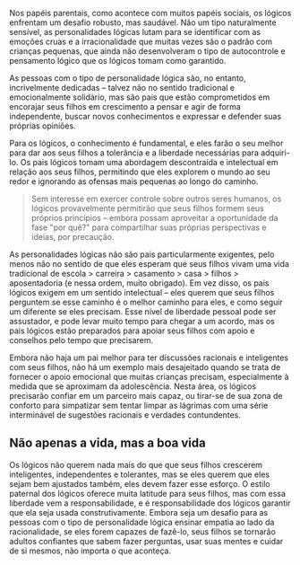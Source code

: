 Nos papéis parentais, como acontece com muitos papéis sociais, os lógicos enfrentam um desafio robusto, mas saudável. Não um tipo naturalmente sensível, as personalidades lógicas lutam para se identificar com as emoções cruas e a irracionalidade que muitas vezes são o padrão com crianças pequenas, que ainda não desenvolveram o tipo de autocontrole e pensamento lógico que os lógicos tomam como garantido.

As pessoas com o tipo de personalidade lógica são, no entanto, incrivelmente dedicadas – talvez não no sentido tradicional e emocionalmente solidário, mas são pais que estão comprometidos em encorajar seus filhos em crescimento a pensar e agir de forma independente, buscar novos conhecimentos e expressar e defender suas próprias opiniões.

Para os lógicos, o conhecimento é fundamental, e eles farão o seu melhor para dar aos seus filhos a tolerância e a liberdade necessárias para adquiri-lo. Os pais lógicos tomam uma abordagem descontraída e intelectual em relação aos seus filhos, permitindo que eles explorem o mundo ao seu redor e ignorando as ofensas mais pequenas ao longo do caminho.

> Sem interesse em exercer controle sobre outros seres humanos, os lógicos provavelmente permitirão que seus filhos formem seus próprios princípios – embora possam aproveitar a oportunidade da fase "por quê?" para compartilhar suas próprias perspectivas e ideias, por precaução.

As personalidades lógicas não são pais particularmente exigentes, pelo menos não no sentido de que eles esperam que seus filhos vivam uma vida tradicional de escola > carreira > casamento > casa > filhos > aposentadoria (e nessa ordem, muito obrigado). Em vez disso, os pais lógicos exigem em um sentido intelectual – eles querem que seus filhos perguntem se esse caminho é o melhor caminho para eles, e como seguir um diferente se eles precisam. Esse nível de liberdade pessoal pode ser assustador, e pode levar muito tempo para chegar a um acordo, mas os pais lógicos estão preparados para apoiar seus filhos com apoio e conselhos pelo tempo que precisarem.

Embora não haja um pai melhor para ter discussões racionais e inteligentes com seus filhos, não há um exemplo mais desajeitado quando se trata de fornecer o apoio emocional que muitas crianças precisam, especialmente à medida que se aproximam da adolescência. Nesta área, os lógicos precisarão confiar em um parceiro mais capaz, ou tirar-se de sua zona de conforto para simpatizar sem tentar limpar as lágrimas com uma série interminável de sugestões racionais e verdades contundentes.

## Não apenas a vida, mas a boa vida

Os lógicos não querem nada mais do que que seus filhos crescerem inteligentes, independentes e tolerantes, mas se eles querem que eles sejam bem ajustados também, eles devem fazer esse esforço. O estilo paternal dos lógicos oferece muita latitude para seus filhos, mas com essa liberdade vem a responsabilidade, e é responsabilidade dos lógicos garantir que ela seja usada construtivamente. Embora seja um desafio para as pessoas com o tipo de personalidade lógica ensinar empatia ao lado da racionalidade, se eles forem capazes de fazê-lo, seus filhos se tornarão adultos confiantes que sabem fazer perguntas, usar suas mentes e cuidar de si mesmos, não importa o que aconteça.